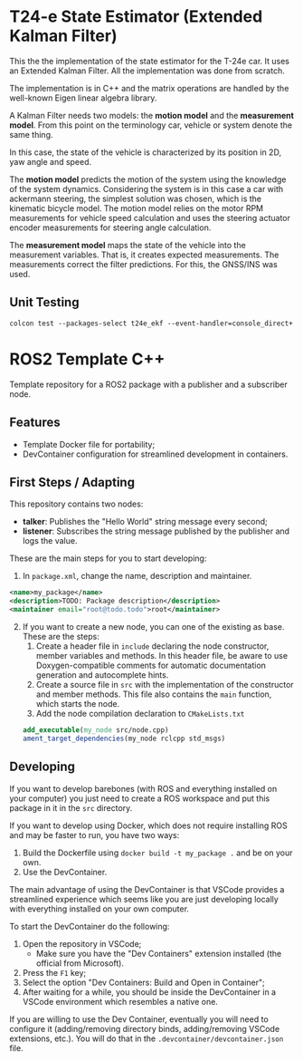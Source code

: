# T24-e State Estimator (Extended Kalman Filter)

This the the implementation of the state estimator for the T-24e car. It uses an Extended Kalman Filter. All the implementation was done from scratch.

The implementation is in C++ and the matrix operations are handled by the well-known Eigen linear algebra library.

A Kalman Filter needs two models: the **motion model** and the **measurement model**. From this point on the terminology car, vehicle or system denote the same thing.

In this case, the state of the vehicle is characterized by its position in 2D, yaw angle and speed.

The **motion model** predicts the motion of the system using the knowledge of the system dynamics. Considering the system is in this case a car with ackermann steering, the simplest solution was chosen, which is the kinematic bicycle model. 
The motion model relies on the motor RPM measurements for vehicle speed calculation and uses the steering actuator encoder measurements for steering angle calculation.

The **measurement model** maps the state of the vehicle into the measurement variables. That is, it creates expected measurements. The measurements correct the filter predictions. For this, the GNSS/INS was used.

## 

## Unit Testing

```colcon test --packages-select t24e_ekf --event-handler=console_direct+```




# ROS2 Template C++

Template repository for a ROS2 package with a publisher and a subscriber node.

## Features
- Template Docker file for portability;
- DevContainer configuration for streamlined development in containers.

## First Steps / Adapting

This repository contains two nodes:
- **talker**: Publishes the "Hello World" string message every second;
- **listener**: Subscribes the string message published by the publisher and logs the value.

These are the main steps for you to start developing:
1. In ```package.xml```, change the name, description and maintainer.
```xml
<name>my_package</name>
<description>TODO: Package description</description>
<maintainer email="root@todo.todo">root</maintainer>
```
2. If you want to create a new node, you can one of the existing as base. These are the steps:
    1. Create a header file in ```include``` declaring the node constructor, member variables and methods. In this header file, be aware to use Doxygen-compatible comments for automatic documentation generation and autocomplete hints.
    2. Create a source file in ```src``` with the implementation of the constructor and member methods. This file also contains the ```main``` function, which starts the node.
    3. Add the node compilation declaration to ```CMakeLists.txt```
    ```cmake
    add_executable(my_node src/node.cpp)
    ament_target_dependencies(my_node rclcpp std_msgs)
    ```

## Developing

If you want to develop barebones (with ROS and everything installed on your computer) you just need to create a ROS workspace and put this package in it in the ```src``` directory.

If you want to develop using Docker, which does not require installing ROS and may be faster to run, you have two ways:
1. Build the Dockerfile using ```docker build -t my_package .``` and be on your own.
2. Use the DevContainer.

The main advantage of using the DevContainer is that VSCode provides a streamlined experience which seems like you are just developing locally with everything installed on your own computer.

To start the DevContainer do the following:
1. Open the repository in VSCode;
    - Make sure you have the \"Dev Containers\" extension installed (the official from Microsoft).
2. Press the ```F1``` key;
3. Select the option \"Dev Containers: Build and Open in Container\";
4. After waiting for a while, you should be inside the DevContainer in a VSCode environment which resembles a native one.

If you are willing to use the Dev Container, eventually you will need to configure it (adding/removing directory binds, adding/removing VSCode extensions, etc.). You will do that in the ```.devcontainer/devcontainer.json``` file.
